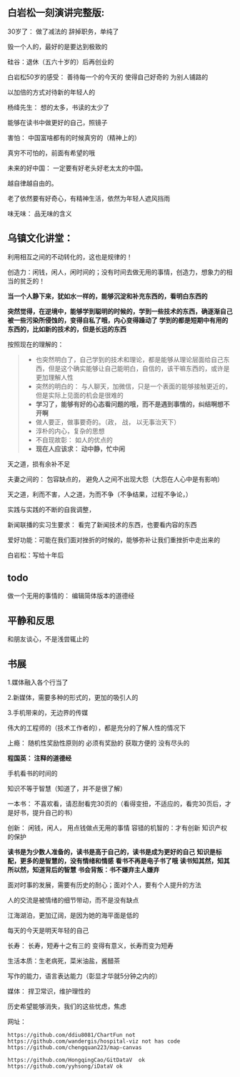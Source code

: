 ## 白岩松一刻演讲完整版:

30岁了： 做了减法的  辞掉职务，单纯了

毁一个人的，最好的是要达到极致的

硅谷：退休（五六十岁的）后再创业的

白岩松50岁的感受：
	善待每一个的今天的
	使得自己好奇的
	为别人铺路的
	
以加倍的方式对待新的年轻人的

杨绛先生： 想的太多，书读的太少了

能够在读书中做更好的自己，照镜子


害怕： 中国富啥都有的时候真穷的（精神上的）

真穷不可怕的，前面有希望的哦

未来的好中国：
	一定要有好老头好老太太的中国。
	
越自律越自由的。

老了依然要有好奇心，有精神生活，依然为年轻人遮风挡雨

味无味： 品无味的含义

## 乌镇文化讲堂：

利用相互之间的不动转化的，这也是规律的！

创造力：闲钱，闲人，闲时间的；没有时间去做无用的事情，创造力，想象力的相当的贫乏的！
		
**当一个人静下来，犹如水一样的，能够沉淀和补充东西的，看明白东西的**
		
**突然觉得，在逆境中，能够学到聪明的时候的，学到一些技术的东西，确逐渐自己被一些污染所侵蚀的，变得自私了哦，内心变得躁动了**
**学到的都是短期中有用的东西的，比如新的技术的，但是长远的东西**

按照现在的理解的：
> * 也突然明白了，自己学到的技术和理论，都是能够从理论层面给自己东西，但是这个确实能够让自己能明白，自信的，该干嘛东西的，或许是更加理解人性
> * 突然的明白的： 与人聊天，加微信，只是一个表面的能够接触更近的，但是实际上见面的机会是很难的
> * **学习了，能够有好的心态看问题的哦，而不是遇到事情的，纠结啊想不开啊**
> * 做人要正，做事要奇的。（政， 战， 以无事治天下）
> * 淳朴的内心，复杂的思想
> * 不自现故彰：  如人的优点的
> * **现在人应该求： 动中静，忙中闲**

天之道，损有余补不足

夫妻之间的： 包容缺点的， 避免人之间不出现大怨（大怨在人心中是有影响）

天之道，利而不害，人之道，为而不争（不争结果，过程不争论，）

实践与实践的不断的自我调整，

新闻联播的实习生要求：  看完了新闻技术的东西，也要看内容的东西

爱好功能：可能在我们面对挫折的时候的，能够弥补让我们重挫折中走出来的

白岩松：写给十年后

## todo
做一个无用的事情的：  编辑简体版本的道德经

## 平静和反思

和朋友谈心，不是浅尝辄止的


## 书展

1.媒体融入各个行当了

2.新媒体，需要多种的形式的，更加的吸引人的

3.手机带来的，无边界的传媒

伟大的工程师的（技术工作者的），都是充分的了解人性的情况下

上瘾：
	随机性奖励性原则的
	必须有奖励的
	获取方便的
	没有尽头的
	
**程国英： 注释的道德经**

手机看书的时间的

知识不等于智慧（知道了，并不是很了解）

一本书： 不喜欢看，请忍耐看完30页的（看得变扭，不适应的，看完30页后，才是好书，提升自己的书）
	
创新： 
	闲钱，闲人，
	用点钱做点无用的事情
	容错的机智的：才有创新
	知识产权的保护
	
**读书是为少数人准备的，读书是高于自己的，读书是成为更好的自己**
**知识是标配，更多的是智慧的，没有情绪和情感**
**看书不再是电子书了哦**
**读书知其然，知其所以然，知道背后的智慧**
**书会背叛：书不嫌弃主人嫌弃**

面对时事的发展，需要有历史的耐心；面对个人，要有个人提升的方法

人的交流是被情绪的细节带动，而不是没有缺点

江海湖泊，更加辽阔，是因为她的海平面是低的

每天的今天是明天年轻的自己

长寿： 长寿，短寿十之有三的  变得有意义，长寿而变为短寿

生活本质：生老病死，菜米油盐，酱醋茶

写作的能力，语言表达能力（彰显才华就5分钟之内的）

媒体： 捍卫常识，维护理性的

历史希望能够消失，我们的这些忧虑，焦虑

网址：

	https://github.com/ddiu8081/ChartFun not
	https://github.com/wandergis/hospital-viz not has code
	https://github.com/chengquan223/map-canvas

	https://github.com/HongqingCao/GitDataV  ok
	https://github.com/yyhsong/iDataV ok
			